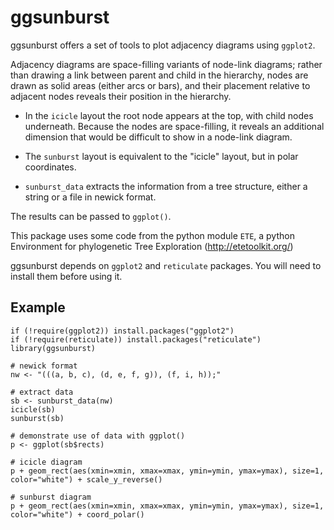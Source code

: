 # ggsunburst

ggsunburst offers a set of tools to plot adjacency diagrams using `ggplot2`.

Adjacency diagrams are space-filling variants of node-link diagrams; rather than drawing a link between parent and child in the hierarchy, nodes are drawn as solid areas (either arcs or bars), and their placement relative to adjacent nodes reveals their position in the hierarchy.

* In the `icicle` layout the root node appears at the top, with child nodes underneath. Because the nodes are space-filling, it reveals an additional dimension that would be difficult to show in a node-link diagram.

* The `sunburst` layout is equivalent to the "icicle" layout, but in polar coordinates.

* `sunburst_data` extracts the information from a tree structure, either a string or a file in newick format.

The results can be passed to `ggplot()`.

This package uses some code from the python module `ETE`, a python Environment for phylogenetic Tree Exploration (http://etetoolkit.org/)

ggsunburst depends on `ggplot2` and `reticulate` packages. You will need to install them before using it.


## Example
    
    if (!require(ggplot2)) install.packages("ggplot2")
    if (!require(reticulate)) install.packages("reticulate")
    library(ggsunburst)
    
    # newick format
    nw <- "(((a, b, c), (d, e, f, g)), (f, i, h));"
    
    # extract data
    sb <- sunburst_data(nw)
    icicle(sb)
    sunburst(sb)
    
    # demonstrate use of data with ggplot()
    p <- ggplot(sb$rects)
    
    # icicle diagram
    p + geom_rect(aes(xmin=xmin, xmax=xmax, ymin=ymin, ymax=ymax), size=1, color="white") + scale_y_reverse()
    
    # sunburst diagram
    p + geom_rect(aes(xmin=xmin, xmax=xmax, ymin=ymin, ymax=ymax), size=1, color="white") + coord_polar()
  




